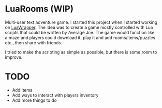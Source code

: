 # LuaRooms (WIP)
Multi-user text adventure game. I started this project when I started working on [LuaWrapper](https://github.com/inzombiak/LuaWrapper).
The idea was to create a game mostly controlled with Lua scripts that could be written by Average Joe. 
The game would function like a maze and players could download it, play it and add rooms/items/puzzles etc., then share with friends.

I tried to make the scripting as simple as possible, but there is some room to improve.

# TODO
* Add items
* Add ways to interact with players inventory
* Add more things to do 
